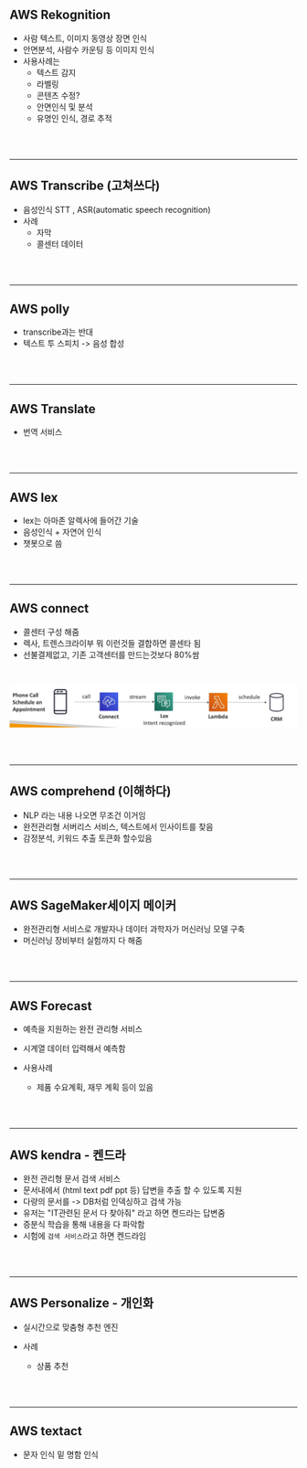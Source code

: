 ## AWS Rekognition

- 사람 텍스트, 이미지 동영상 장면 인식
- 안면분석, 사람수 카운팅 등 이미지 인식
- 사용사례는 
    - 텍스트 감지
    - 라벨링
    - 콘텐츠 수정?
    - 안면인식 및 분석
    - 유명인 인식, 경로 추적

<br>
<br>

----------------------

## AWS Transcribe (고쳐쓰다)

- 음성인식 STT , ASR(automatic speech recognition)
- 사례
    - 자막
    - 콜센터 데이터

<br>
<br>

--------------------
## AWS polly 

- transcribe과는 반대
- 텍스트 투 스피치 -> 음성 합성

<br>
<br>


------------------------
## AWS Translate

- 번역 서비스

<br>
<br>


---------------------------
## AWS lex

- lex는 아마존 알렉사에 들어간 기술
- 음성인식 + 자연어 인식
- 챗봇으로 씀

<br>
<br>

----------

## AWS connect 
- 콜센터 구성 해줌 
- 렉사, 트렌스크라이부 뭐 이런것들 결합하면 콜센타 됨
- 선불결제없고, 기존 고객센터를 만드는것보다 80%쌈
  
<br>

![Alt text](../etc/image/%EC%BD%9C%EC%84%BC%ED%83%80.png)

<br>
<br>

---------------------------------
## AWS comprehend (이해하다)

- NLP 라는 내용 나오면 무조건 이거임
- 완전관리형 서버리스 서비스, 텍스트에서 인사이트를 찾음
- 감정분석, 키워드 추출 토큰화 할수있음


<br>
<br>

-------------------------------
## AWS SageMaker세이지 메이커

- 완전관리형 서비스로 개발자나 데이터 과학자가 머신러닝 모델 구축
- 머신러닝 장비부터 실험까지 다 해줌

<br>
<br>

-------------------------

## AWS Forecast

- 예측을 지원하는 완전 관리형 서비스
- 시계열 데이터 입력해서 예측함

- 사용사례
  - 제품 수요계획, 재무 계획 등이 있음

<br>
<br>

----------------------

## AWS kendra - 켄드라

- 완전 관리형 문서 검색 서비스
- 문서내에서 (html text pdf ppt 등) 답변을 추출 할 수 있도록 지원
- 다량의 문서를 -> DB처럼 인덱싱하고 검색 가능
- 유저는 "IT관련된 문서 다 찾아줘" 라고 하면 켄드라는 답변줌
- 증분식 학습을 통해 내용을 다 파악함
- 시험에 `검색 서비스`라고 하면 켄드라임

<br>
<br>

------

## AWS Personalize - 개인화
- 실시간으로 맞춤형 추천 엔진

- 사례 
  - 상품 추천 

<br>
<br>

-------------
## AWS textact
- 문자 인식 밑 명함 인식



















